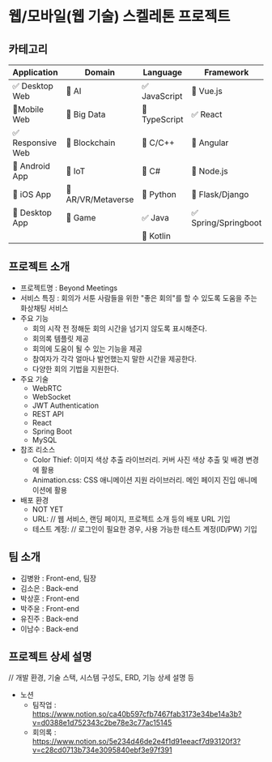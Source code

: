 # 웹/모바일(웹 기술) 스켈레톤 프로젝트

<!-- 필수 항목 -->

## 카테고리

| Application | Domain | Language | Framework |
| ---- | ---- | ---- | ---- |
| :white_check_mark: Desktop Web | :black_square_button: AI | :white_check_mark: JavaScript | :black_square_button: Vue.js |
| :black_square_button: ​Mobile Web | :black_square_button: Big Data | :black_square_button: TypeScript | :white_check_mark: React |
| :white_check_mark: Responsive Web | :black_square_button: Blockchain | :black_square_button: C/C++ | :black_square_button: Angular |
| :black_square_button: Android App | :black_square_button: IoT | :black_square_button: C# | :black_square_button: Node.js |
| :black_square_button: iOS App | :black_square_button: AR/VR/Metaverse | :black_square_button: Python | :black_square_button: Flask/Django |
| :black_square_button: Desktop App | :black_square_button: Game | :white_check_mark: Java | :white_check_mark: Spring/Springboot |
| | | :black_square_button: Kotlin | |

<!-- 필수 항목 -->

## 프로젝트 소개

* 프로젝트명 : Beyond Meetings
* 서비스 특징 : 회의가 서툰 사람들을 위한 "좋은 회의"를 할 수 있도록 도움을 주는 화상채팅 서비스
* 주요 기능
  - 회의 시작 전 정해둔 회의 시간을 넘기지 않도록 표시해준다.
  - 회의록 템플릿 제공
  - 회의에 도움이 될 수 있는 기능을 제공
  - 참여자가 각각 얼마나 발언했는지 말한 시간을 제공한다.
  - 다양한 회의 기법을 지원한다.
* 주요 기술
  - WebRTC
  - WebSocket
  - JWT Authentication
  - REST API
  - React
  - Spring Boot
  - MySQL
* 참조 리소스
  * Color Thief: 이미지 색상 추출 라이브러리. 커버 사진 색상 추출 및 배경 변경에 활용
  * Animation.css: CSS 애니메이션 지원 라이브러리. 메인 페이지 진입 애니메이션에 활용
* 배포 환경
  * NOT YET
  * URL: // 웹 서비스, 랜딩 페이지, 프로젝트 소개 등의 배포 URL 기입
  * 테스트 계정: // 로그인이 필요한 경우, 사용 가능한 테스트 계정(ID/PW) 기입

<!-- 자유 양식 -->

## 팀 소개
* 김병완 : Front-end, 팀장 
* 김소은 : Back-end 
* 박상훈 : Front-end
* 박주윤 : Front-end 
* 유진주 : Back-end  
* 이남수 : Back-end

<!-- 자유 양식 -->

## 프로젝트 상세 설명

// 개발 환경, 기술 스택, 시스템 구성도, ERD, 기능 상세 설명 등

- 노션 
  - 팀작업 : https://www.notion.so/ca40b597cfb7467fab3173e34be14a3b?v=d0388e1d752343c2be78e3c77ac15145 
  - 회의록 : https://www.notion.so/5e234d46de2e4f1d91eeacf7d93120f3?v=c28cd0713b734e3095840ebf3e97f391

